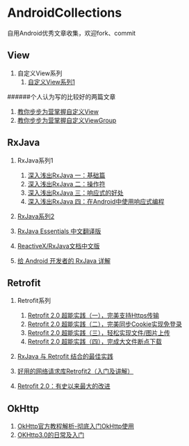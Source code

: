 # AndroidCollections
自用Android优秀文章收集，欢迎fork、commit
## View
1. 自定义View系列
	1. [自定义View系列1](https://github.com/GcsSloop/AndroidNote/blob/master/CustomView/README.md)


######个人认为写的比较好的两篇文章


1. [教你步步为营掌握自定义View](http://www.jianshu.com/p/d507e3514b65) 
2. [教你步步为营掌握自定义ViewGroup](http://www.jianshu.com/p/5e61b6af4e4c) 



## RxJava
1. RxJava系列1
	1. [深入浅出RxJava 一：基础篇](http://blog.csdn.net/lzyzsd/article/details/41833541) 
	1. [深入浅出RxJava 二：操作符](http://blog.csdn.net/lzyzsd/article/details/44094895) 
	1. [深入浅出RxJava 三：响应式的好处](http://blog.csdn.net/lzyzsd/article/details/44891933) 
	1. [深入浅出RxJava 四：在Android中使用响应式编程](http://blog.csdn.net/lzyzsd/article/details/45033611) 	
	
2. [RxJava系列2](http://mushuichuan.com/tags/RxJava/)
3. [RxJava Essentials 中文翻译版](http://rxjava.yuxingxin.com/index.html)
4. [ReactiveX/RxJava文档中文版](https://mcxiaoke.gitbooks.io/rxdocs/content/index.html)
5. [给 Android 开发者的 RxJava 详解](http://gank.io/post/560e15be2dca930e00da1083#toc_3)


## Retrofit
1. Retrofit系列
	1. [Retrofit 2.0 超能实践（一），完美支持Https传输](http://blog.csdn.net/sk719887916/article/details/51597816)  
	2. [Retrofit 2.0 超能实践（二），完美同步Cookie实现免登录](http://blog.csdn.net/sk719887916/article/details/51700659)
	3. [Retrofit 2.0 超能实践（三），轻松实现文件/图片上传](http://blog.csdn.net/sk719887916/article/details/51755427)
	4. [Retrofit 2.0 超能实践（四），完成大文件断点下载](http://blog.csdn.net/sk719887916/article/details/51988507)
	
2.  [RxJava 与 Retrofit 结合的最佳实践](https://gank.io/post/56e80c2c677659311bed9841)
3.  [好用的网络请求库Retrofit2（入门及讲解）](http://blog.csdn.net/biezhihua/article/details/49232289)
4.  [Retrofit 2.0：有史以来最大的改进](http://www.jcodecraeer.com/a/anzhuokaifa/androidkaifa/2015/0915/3460.html)

## OkHttp
1. [OkHttp官方教程解析-彻底入门OkHttp使用](http://blog.csdn.net/mynameishuangshuai/article/details/51303446)
2. [OKHttp3.0的日常及入门](http://blog.csdn.net/biezhihua/article/details/50603624)